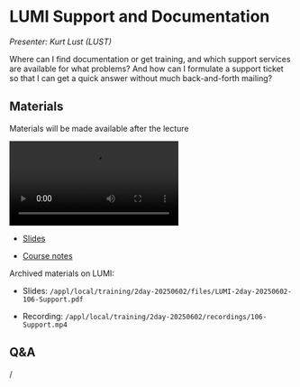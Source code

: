 # LUMI Support and Documentation

*Presenter: Kurt Lust (LUST)*

Where can I find documentation or get training, and which support services are 
available for what problems? And how can I formulate a support ticket so that I can
get a quick answer without much back-and-forth mailing?


## Materials

Materials will be made available after the lecture

<video src="https://462000265.lumidata.eu/2day-20250602/recordings/106-Support.mp4" controls="controls"></video>

<!--
-   A video recording will follow.
-->

-   [Slides](https://462000265.lumidata.eu/2day-20250602/files/LUMI-2day-20250602-106-Support.pdf)

-   [Course notes](106-Support.md)

Archived materials on LUMI:

-   Slides: `/appl/local/training/2day-20250602/files/LUMI-2day-20250602-106-Support.pdf`

-   Recording: `/appl/local/training/2day-20250602/recordings/106-Support.mp4`


## Q&A

/

